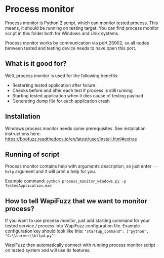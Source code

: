 # Process monitor
Process monitor is Python 2 script, which can monitor tested process.
This means, it should be running on testing target.
You can find process monitor script in this folder both for Windows and Unix systems.

Process monitor works by communication via port 26002, so all nodes between tested and testing device needs to have open this port.

## What is it good for?
Well, process monitor is used for the following benefits:
- Restarting tested application after failure
- Checks before and after each test if process is still running
- Starting tested application when it dies cause of testing payload
- Generating dump file for each application crash

## Installation
Windows process monitor needs some prerequisites. See installation instructions here:
https://boofuzz.readthedocs.io/en/latest/user/install.html#extras

## Running of script
Process monitor contains help with arguments description, so just enter `--help` argument and it will print a help for you.

Example command:
`python process_monitor_windows.py -p TestedApplication.exe`


## How to tell WapiFuzz that we want to monitor process?
If you want to use process monitor, just add starting command for your tested service / process into WapiFuzz configuration file. Example configuration key should look like this:
`"startup_command": ["python", "C:\\server\\httpd.py"]`

WapiFuzz then automatically connect with running process monitor script on tested system and will use its features.
